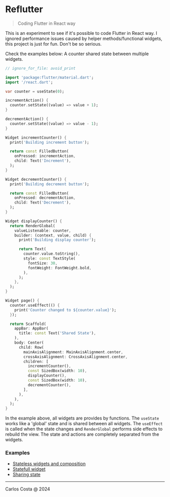 # Reflutter

> Coding Flutter in React way

This is an experiment to see if it's possible to code Flutter in React way.
I ignored performance issues caused by helper methods/functional widgets,
this project is just for fun. Don't be so serious.

Check the examples below: A counter shared state between multiple widgets.

```dart
// ignore_for_file: avoid_print

import 'package:flutter/material.dart';
import '/react.dart';

var counter = useState(0);

incrementAction() {
  counter.setState((value) => value + 1);
}

decrementAction() {
  counter.setState((value) => value - 1);
}

Widget incrementCounter() {
  print('Building increment button');

  return const FilledButton(
    onPressed: incrementAction,
    child: Text('Increment'),
  );
}

Widget decrementCounter() {
  print('Building decrement button');

  return const FilledButton(
    onPressed: decrementAction,
    child: Text('Decrement'),
  );
}

Widget displayCounter() {
  return RenderGlobal(
    valueListenable: counter,
    builder: (context, value, child) {
      print('Building display counter');

      return Text(
        counter.value.toString(),
        style: const TextStyle(
          fontSize: 30,
          fontWeight: FontWeight.bold,
        ),
      );
    },
  );
}

Widget page() {
  counter.useEffect(() {
    print('Counter changed to ${counter.value}');
  });

  return Scaffold(
    appBar: AppBar(
      title: const Text('Shared State'),
    ),
    body: Center(
      child: Row(
        mainAxisAlignment: MainAxisAlignment.center,
        crossAxisAlignment: CrossAxisAlignment.center,
        children: [
          incrementCounter(),
          const SizedBox(width: 10),
          displayCounter(),
          const SizedBox(width: 10),
          decrementCounter(),
        ],
      ),
    ),
  );
}
```

In the example above, all widgets are provides by functions. The `useState` works like a 'global' state and is shared between all widgets. The `useEffect` is called when the state changes and `RenderGlobal` performs side effects to rebuild the view. The state and actions are completely separated from the widgets.

### Examples

- [Stateless widgets and composition](https://github.com/carllosnc/reflutter/tree/master/lib/examples/stateless_widgets)
- [Statefull widget](https://github.com/carllosnc/reflutter/tree/master/lib/examples/stateful_widgets)
- [Sharing state](https://github.com/carllosnc/reflutter/tree/master/lib/examples/shared_state)

---

Carlos Costa @ 2024
